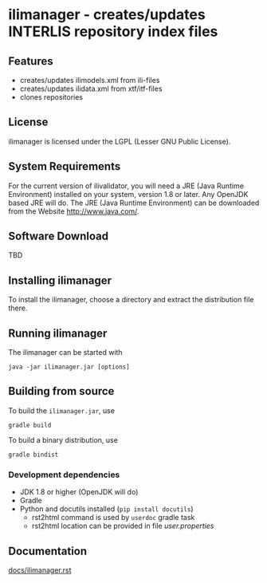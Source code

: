 # ilimanager - creates/updates INTERLIS repository index files

## Features
- creates/updates ilimodels.xml from ili-files
- creates/updates ilidata.xml from xtf/itf-files
- clones repositories

## License
ilimanager is licensed under the LGPL (Lesser GNU Public License).

## System Requirements
For the current version of ilivalidator, you will need a JRE (Java Runtime Environment) installed on your system, version 1.8 or later. Any OpenJDK based JRE will do.
The JRE (Java Runtime Environment) can be downloaded from the Website <http://www.java.com/>.

## Software Download 
TBD

## Installing ilimanager
To install the ilimanager, choose a directory and extract the distribution file there. 

## Running ilimanager
The ilimanager can be started with

    java -jar ilimanager.jar [options]

## Building from source
To build the `ilimanager.jar`, use

    gradle build

To build a binary distribution, use

    gradle bindist

### Development dependencies
* JDK 1.8 or higher (OpenJDK will do)
* Gradle
* Python and docutils installed (`pip install docutils`)
    * rst2html command is used by `userdoc` gradle task
    * rst2html location can be provided in file _user.properties_

## Documentation
[docs/ilimanager.rst](docs/ilimanager.rst)
